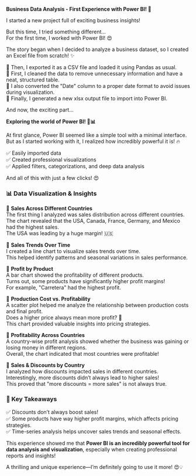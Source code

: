 **Business Data Analysis - First Experience with Power BI! 🚀**  

I started a new project full of exciting business insights!  

But this time, I tried something different...  
For the first time, I worked with Power BI! 😍  

The story began when I decided to analyze a business dataset, so I created an Excel file from scratch! ✨  

🔹 Then, I exported it as a CSV file and loaded it using Pandas as usual.  
🔸 First, I cleaned the data to remove unnecessary information and have a neat, structured table.  
🔹 I also converted the "Date" column to a proper date format to avoid issues during visualization.  
🔸 Finally, I generated a new xlsx output file to import into Power BI.  

And now, the exciting part...  

**Exploring the world of Power BI! 🎨📊**  

At first glance, Power BI seemed like a simple tool with a minimal interface.  
But as I started working with it, I realized how incredibly powerful it is! 🔥  

✅ Easily imported data  
✅ Created professional visualizations  
✅ Applied filters, categorizations, and deep data analysis  

And all of this with just a few clicks! 😍  

### 📊 Data Visualization & Insights  

📌 **Sales Across Different Countries**  
The first thing I analyzed was sales distribution across different countries.  
The chart revealed that the USA, Canada, France, Germany, and Mexico had the highest sales.  
The USA was leading by a huge margin! 🇺🇸  

📌 **Sales Trends Over Time**  
I created a line chart to visualize sales trends over time.  
This helped identify patterns and seasonal variations in sales performance.  

📌 **Profit by Product**  
A bar chart showed the profitability of different products.  
Turns out, some products have significantly higher profit margins!  
For example, "Carretera" had the highest profit.  

📌 **Production Cost vs. Profitability**  
A scatter plot helped me analyze the relationship between production costs and final profit.  
Does a higher price always mean more profit? 🤔  
This chart provided valuable insights into pricing strategies.  

📌 **Profitability Across Countries**  
A country-wise profit analysis showed whether the business was gaining or losing money in different regions.  
Overall, the chart indicated that most countries were profitable!  

📌 **Sales & Discounts by Country**  
I analyzed how discounts impacted sales in different countries.  
Interestingly, more discounts didn’t always lead to higher sales!  
This proved that "more discounts = more sales" is not always true.  

### 🎯 Key Takeaways  

✅ Discounts don’t always boost sales!  
✅ Some products have way higher profit margins, which affects pricing strategies.  
✅ Time-series analysis helps uncover sales trends and seasonal effects.  

This experience showed me that **Power BI is an incredibly powerful tool for data analysis and visualization**, especially when creating professional reports and insights!  

A thrilling and unique experience—I’m definitely going to use it more! 😍💡
